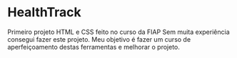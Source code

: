 # HealthTrack
Primeiro projeto HTML e CSS feito no curso da FIAP
Sem muita experiência consegui fazer este projeto. Meu objetivo é  fazer um curso de aperfeiçoamento destas ferramentas e melhorar o projeto.
